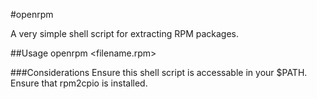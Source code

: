 #openrpm

A very simple shell script for extracting RPM packages.

##Usage
openrpm <filename.rpm> 


###Considerations
Ensure this shell script is accessable in your $PATH.
Ensure that rpm2cpio is installed.
